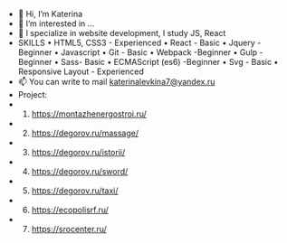 - 👋 Hi, I’m Katerina
- 👀 I’m interested in ...
- 🌱 I specialize in website development, I study JS, React
-  SKILLS
  • HTML5, CSS3 - Experienced
  • React - Basic
  • Jquery - Beginner
  • Javascript
  • Git - Basic
  • Webpack -Beginner
  • Gulp -Beginner
  • Sass- Basic
  • ECMAScript (es6) -Beginner
  • Svg - Basic
  • Responsive Layout - Experienced
- 📫 You can write to  mail katerinalevkina7@yandex.ru
- Project:
- 1. https://montazhenergostroi.ru/
- 2. https://degorov.ru/massage/
- 3. https://degorov.ru/istorii/
- 4. https://degorov.ru/sword/
- 5. https://degorov.ru/taxi/
- 6. https://ecopolisrf.ru/
- 7. https://srocenter.ru/


<!---
DevLev7/DevLev7 is a ✨ special ✨ repository because its `README.md` (this file) appears on your GitHub profile.
You can click the Preview link to take a look at your changes.
--->
